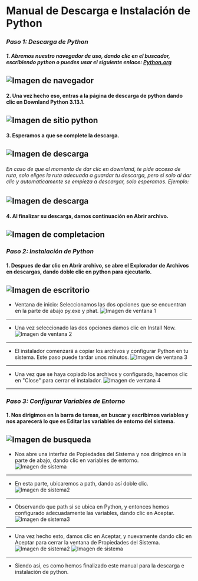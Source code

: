 # **Manual de Descarga e Instalación de Python**

### *Paso 1: Descarga de Python*

##### 1. Abremos nuestro navegador de uso, dando clic en el buscador, escribiendo python o puedes usar el siguiente enlace: [Python.org](https://www.python.org/downloads/)

![Imagen de navegador](navegador.png)
---
#### 2. Una vez hecho eso, entras a la página de descarga de python dando clic en Downland Python 3.13.1.
![Imagen de sitio python](downland.jpg)
---
#### 3. Esperamos a que se complete la descarga.
![Imagen de descarga](descarga.png)
---
###### En caso de que al momento de dar clic en downland, te pide acceso de ruta, solo eliges la ruta adecuada a guardar tu descarga, pero si solo al dar clic y automaticamente se empieza a descargar, solo esperamos. Ejemplo:
![Imagen de descarga](descarga2.jpg)
---
#### 4. Al finalizar su descarga, damos continuación en Abrir archivo.
![Imagen de completacion](completa.png)
---

### *Paso 2: Instalación de Python*

#### 1. Despues de  dar clic en Abrir archivo, se abre el Explorador de Archivos en descargas, dando doble clic en python para ejecutarlo.
![Imagen de escritorio](python.jpg)
---
* Ventana de inicio: Seleccionamos las dos opciones que se encuentran en la parte de abajo py.exe y phat.
![Imagen de ventana 1](ventana1.jpg)
---
* Una vez seleccionado las dos opciones damos clic en Install Now.
![Imagen de ventana 2](install.png)
---
* El instalador comenzará a copiar los archivos y configurar Python en tu sistema. Este paso puede tardar unos minutos.
![Imagen de ventana 3](copia.png)
---
* Una vez que se haya copiado los archivos y configurado, hacemos clic en "Close" para cerrar el instalador.
![Imagen de ventana 4](close.png)
---

### *Paso 3: Configurar Variables de Entorno*

#### 1. Nos dirigimos en la barra de tareas, en buscar y escribimos variables y nos aparecerá lo que es Editar las variables de entorno del sistema.
![Imagen de busqueda](buscar.jpg)
---
* Nos abre una interfaz de Popiedades del Sistema y nos dirigimos en la parte de abajo, dando clic en variables de entorno.
![Imagen de sistema](sistema.png)
---
* En esta parte, ubicaremos a path, dando así doble clic.
![Imagen de sistema2](sistema2.png)
---
* Observando que path si se ubica en Python, y entonces hemos configurado adecuadamente las variables, dando clic en Aceptar.
![Imagen de sistema3](sistema3.png)
---
* Una vez hecho esto, damos clic en Aceptar, y nuevamente dando clic en Aceptar para cerrar la ventana de Propiedades del Sistema.
![Imagen de sistema2](sistema2.png)
![Imagen de sistema](sistema.png)
---
* Siendo asi, es como hemos finalizado este manual para la descarga e instalación de python.